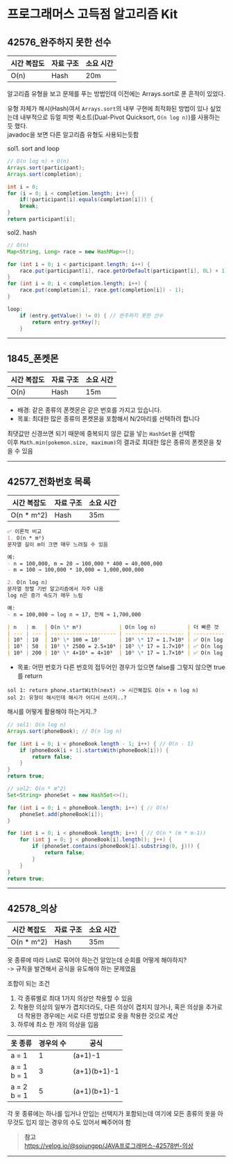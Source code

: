 # 프로그래머스 고득점 알고리즘 Kit

## 42576_완주하지 못한 선수

| 시간 복잡도 | 자료 구조 | 소요 시간 |
|---|---|---|
| O(n) | Hash | 20m |

알고리즘 유형을 보고 문제를 푸는 방법인데 이전에는 Arrays.sort로 푼 흔적이 있었다.

유형 자체가 해시(Hash)여서 `Arrays.sort`의 내부 구현에 최적화된 방법이 있나 싶었는데 내부적으로 듀얼 피벗 퀵소트(Dual-Pivot Quicksort, `O(n log n)`)를 사용하는 듯 했다.<br/>
javadoc을 보면 다른 알고리즘 유형도 사용되는듯함

sol1. sort and loop
```java
// O(n log n) + O(n)
Arrays.sort(participant);
Arrays.sort(completion);

int i = 0;
for (i = 0; i < completion.length; i++) {
    if(!participant[i].equals(completion[i])) {
    break;
}
return participant[i];
```

sol2. hash

```java
// O(n)
Map<String, Long> race = new HashMap<>();

for (int i = 0; i < participant.length; i++) {
    race.put(participant[i], race.getOrDefault(participant[i], 0L) + 1);
}
for (int i = 0; i < completion.length; i++) {
    race.put(completion[i], race.get(completion[i]) - 1);
}

loop:
    if (entry.getValue() != 0) { // 완주하지 못한 선수
        return entry.getKey();
    }
```

---

## 1845_폰켓몬

| 시간 복잡도 | 자료 구조 | 소요 시간 |
|---|---|-------|
| O(n) | Hash | 15m   |

- 배경: 같은 종류의 폰켓몬은 같은 번호를 가지고 있습니다.
- 목표: 최대한 많은 종류의 폰켓몬을 포함해서 N/2마리를 선택하려 합니다

최댓값만 신경쓰면 되기 때문에 중복되지 않은 값을 넣는 `HashSet`을 선택함<br/>
이후 `Math.min(pokemon.size, maximum)`의 결과로 최대한 많은 종류의 폰켓몬을 찾을 수 있음

---

## 42577_전화번호 목록

| 시간 복잡도 | 자료 구조 | 소요 시간 |
|---|---|-------|
| O(n * m^2) | Hash | 35m   |

```markdown
✅ 이론적 비교
1. O(n * m²)
문자열 길이 m이 크면 매우 느려질 수 있음

예:
- n = 100,000, m = 20 → 100,000 * 400 = 40,000,000
- m = 100 → 100,000 * 10,000 = 1,000,000,000

2. O(n log n)
문자열 정렬 기반 알고리즘에서 자주 나옴
log n은 증가 속도가 매우 느림

예:
- n = 100,000 → log n ≈ 17, 전체 ≈ 1,700,000

| n   | m   | O(n \* m²)            | O(n log n)          | 더 빠른 것       |
| --- | --- | --------------------- | ------------------- | ------------ |
| 10⁵ | 10  | 10⁵ \* 100 = 10⁷      | 10⁵ \* 17 ≈ 1.7×10⁶ | ✅ O(n log n) |
| 10⁵ | 50  | 10⁵ \* 2500 = 2.5×10⁸ | 10⁵ \* 17 ≈ 1.7×10⁶ | ✅ O(n log n) |
| 10⁵ | 200 | 10⁵ \* 4×10⁴ = 4×10⁹  | 10⁵ \* 17 ≈ 1.7×10⁶ | ✅ O(n log n) |

```

- 목표: 어떤 번호가 다른 번호의 접두어인 경우가 있으면 false를 그렇지 않으면 true를 return

```
sol 1: return phone.startWith(next) -> 시간복잡도 O(n + n log n)
sol 2: 유형이 해시인데 해시가 어디서 쓰이지..?
```
해시를 어떻게 활용해야 하는거지..?

```java
// sol1: O(n log n)
Arrays.sort(phoneBook); // O(n log n)

for (int i = 0; i < phoneBook.length - 1; i++) { // O(n - 1)
    if (phoneBook[i + 1].startsWith(phoneBook[i])) {
        return false;
    }
}
return true;
```

```java
// sol2: O(n * m^2)
Set<String> phoneSet = new HashSet<>();

for (int i = 0; i < phoneBook.length; i++) { // O(n)
    phoneSet.add(phoneBook[i]);
}

for (int i = 0; i < phoneBook.length; i++) { // O(n * (m * m-1))
    for (int j = 0; j < phoneBook[i].length(); j++) {
        if (phoneSet.contains(phoneBook[i].substring(0, j))) {
            return false;
        }
    }
}
return true;
```

---

## 42578_의상

| 시간 복잡도 | 자료 구조 | 소요 시간 |
|---|---|-------|
| O(n * m^2) | Hash | 35m   |

옷 종류에 따라 List로 묶어야 하는건 알았는데 순회를 어떻게 해야하지?<br/>
-> 규칙을 발견해서 공식을 유도해야 하는 문제였음

조합이 되는 조건
1. 각 종류별로 최대 1가지 의상만 착용할 수 있음
2. 착용한 의상의 일부가 겹치더라도, 다른 의상이 겹치지 않거나, 혹은 의상을 추가로 더 착용한 경우에는 서로 다른 방법으로 옷을 착용한 것으로 계산
3. 하루에 최소 한 개의 의상을 입음

| 옷 종류            | 경우의 수 | 공식           |
|-----------------|-------|--------------|
| a = 1           | 1     | (a+1)-1      |
| a = 1<br/>b = 1 | 3     | (a+1)(b+1)-1 |
| a = 2<br/>b = 1 | 5     | (a+1)(b+1)-1 |

각 옷 종류에는 하나를 입거나 안입는 선택지가 포함되는데 여기에 모든 종류의 옷을 아무것도 입지 않는 경우의 수도 있어서 빼주어야 함

> **참고**<br/>
> https://velog.io/@sojungpp/JAVA프로그래머스-42578번-의상

---

